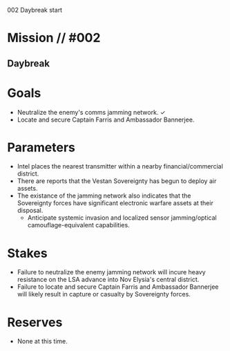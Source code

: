 002
Daybreak
start

# Mission // #002
## Daybreak
# Goals
- Neutralize the enemy's comms jamming network. ✓
- Locate and secure Captain Farris and Ambassador Bannerjee.
  
# Parameters
- Intel places the nearest transmitter within a nearby financial/commercial district.
- There are reports that the Vestan Sovereignty has begun to deploy air assets.
- The existance of the jamming network also indicates that the Sovereignty forces have significant electronic warfare assets at their disposal.
  - Anticipate systemic invasion and localized sensor jamming/optical camouflage-equivalent capabilities.

# Stakes
- Failure to neutralize the enemy jamming network will incure heavy resistance on the LSA advance into Nov Elysia's central district.
- Failure to locate and secure Captain Farris and Ambassador Bannerjee will likely result in capture or casualty by Sovereignty forces.

# Reserves
- None at this time.
